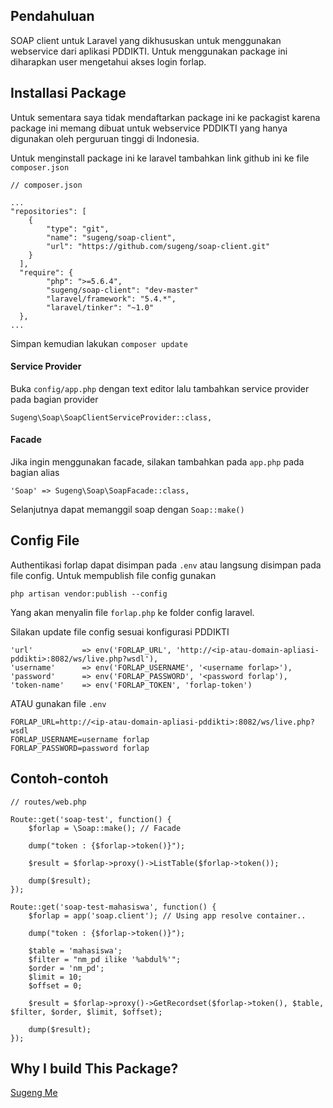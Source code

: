 ## Pendahuluan

SOAP client untuk Laravel yang dikhususkan untuk menggunakan webservice dari aplikasi PDDIKTI. Untuk menggunakan package ini diharapkan user mengetahui akses login forlap.

## Installasi Package

Untuk sementara saya tidak mendaftarkan package ini ke packagist karena package ini memang dibuat untuk webservice PDDIKTI yang hanya digunakan oleh perguruan tinggi di Indonesia. 

Untuk menginstall package ini ke laravel tambahkan link github ini ke file `composer.json`

```
// composer.json

...
"repositories": [
    {
        "type": "git",
        "name": "sugeng/soap-client",
        "url": "https://github.com/sugeng/soap-client.git"
    }
  ],
  "require": {
        "php": ">=5.6.4",
        "sugeng/soap-client": "dev-master"
        "laravel/framework": "5.4.*",
        "laravel/tinker": "~1.0"
  },
...

```

Simpan kemudian lakukan `composer update`

#### Service Provider

Buka `config/app.php` dengan text editor lalu tambahkan service provider pada bagian provider

```
Sugeng\Soap\SoapClientServiceProvider::class,
```

#### Facade

Jika ingin menggunakan facade, silakan tambahkan pada `app.php` pada bagian alias

```
'Soap' => Sugeng\Soap\SoapFacade::class,
```

Selanjutnya dapat memanggil soap dengan `Soap::make()`

## Config File

Authentikasi forlap dapat disimpan pada `.env` atau langsung disimpan pada file config. Untuk mempublish file config gunakan

```
php artisan vendor:publish --config
```

Yang akan menyalin file `forlap.php` ke folder config laravel.

Silakan update file config sesuai konfigurasi PDDIKTI

```
'url'           => env('FORLAP_URL', 'http://<ip-atau-domain-apliasi-pddikti>:8082/ws/live.php?wsdl'),
'username'      => env('FORLAP_USERNAME', '<username forlap>'),
'password'      => env('FORLAP_PASSWORD', '<password forlap'),
'token-name'    => env('FORLAP_TOKEN', 'forlap-token')
```

ATAU gunakan file `.env`

```
FORLAP_URL=http://<ip-atau-domain-apliasi-pddikti>:8082/ws/live.php?wsdl
FORLAP_USERNAME=username forlap
FORLAP_PASSWORD=password forlap
```

## Contoh-contoh

```
// routes/web.php

Route::get('soap-test', function() {
    $forlap = \Soap::make(); // Facade

    dump("token : {$forlap->token()}");

    $result = $forlap->proxy()->ListTable($forlap->token());

    dump($result);
});
```

```
Route::get('soap-test-mahasiswa', function() {
    $forlap = app('soap.client'); // Using app resolve container..

    dump("token : {$forlap->token()}");

    $table = 'mahasiswa';
    $filter = "nm_pd ilike '%abdul%'";
    $order = 'nm_pd';
    $limit = 10;
    $offset = 0;

    $result = $forlap->proxy()->GetRecordset($forlap->token(), $table, $filter, $order, $limit, $offset);

    dump($result);
});

```

## Why I build This Package?

[Sugeng Me]()

